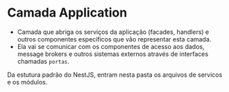 # Camada Application

- Camada que abriga os serviços da aplicação (facades, handlers) e outros componentes específicos que vão representar esta camada.
- Ela vai se comunicar com os componentes de acesso aos dados, message brokers e outros sistemas externos através de interfaces chamadas `portas`.

Da estutura padrão do NestJS, entram nesta pasta os arquivos de servicos e os módulos.